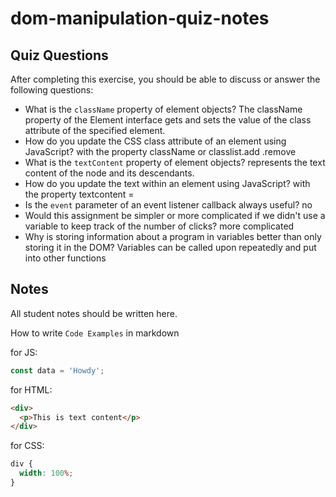 # dom-manipulation-quiz-notes

## Quiz Questions

After completing this exercise, you should be able to discuss or answer the following questions:

- What is the `className` property of element objects?
  The className property of the Element interface gets and sets the value of the class attribute of the specified element.
- How do you update the CSS class attribute of an element using JavaScript?
  with the property className or classlist.add .remove
- What is the `textContent` property of element objects?
  represents the text content of the node and its descendants.
- How do you update the text within an element using JavaScript?
  with the property textcontent =
- Is the `event` parameter of an event listener callback always useful?
  no
- Would this assignment be simpler or more complicated if we didn't use a variable to keep track of the number of clicks?
  more complicated
- Why is storing information about a program in variables better than only storing it in the DOM?
  Variables can be called upon repeatedly and put into other functions

## Notes

All student notes should be written here.

How to write `Code Examples` in markdown

for JS:

```javascript
const data = 'Howdy';
```

for HTML:

```html
<div>
  <p>This is text content</p>
</div>
```

for CSS:

```css
div {
  width: 100%;
}
```
